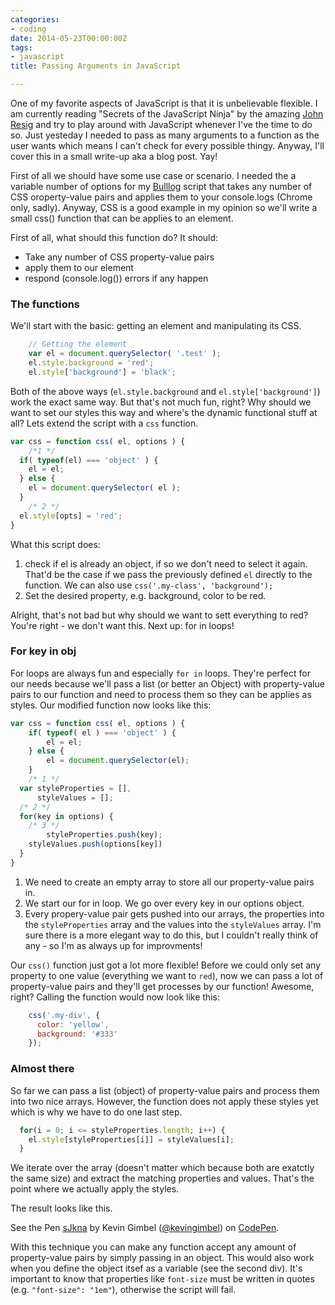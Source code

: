 ```yaml
---
categories:
- coding
date: 2014-05-23T00:00:00Z
tags:
- javascript
title: Passing Arguments in JavaScript

---
```


One of my favorite aspects of JavaScript is that it is unbelievable flexible. I am currently reading "Secrets of the JavaScript Ninja" by the amazing [John Resig](http://ejohn.org) and try to play around with JavaScript whenever I've the time to do so. Just yesteday I needed to pass as many arguments to a function as the user wants which means I can't check for every possible thingy. Anyway, I'll cover this in a small write-up aka a blog post. Yay!

First of all we should have some use case or scenario. I needed the a variable number of options for my [Bulllog](https://github.com/bullgit/Bulllog) script that takes any number of CSS oroperty-value pairs and applies them to your console.logs (Chrome only, sadly). Anyway, CSS is a good example in my opinion so we'll write a small css() function that can be applies to an element.

First of all, what should this function do? It should:

* Take any number of CSS property-value pairs
* apply them to our element
* respond (console.log()) errors if any happen

### The functions
We'll start with the basic: getting an element and manipulating its CSS.
```javascript 
	// Getting the element
	var el = document.querySelector( '.test' );
	el.style.background = 'red';
	el.style['background'] = 'black';
```

Both of the above ways (`el.style.background` and `el.style['background']`) work the exact same way. But that's not much fun, right? Why should we want to set our styles this way and where's the dynamic functional stuff at all? Lets extend the script with a `css` function.


```javascript 
var css = function css( el, options ) {
	/*1 */
  if( typeof(el) === 'object' ) {
    el = el;
  } else {
    el = document.querySelector( el );
  }
	/* 2 */
  el.style[opts] = 'red';
}
```

What this script does:

1. check if el is already an object, if so we don't need to select it again. That'd be the case if we pass the previously defined `el` directly to the function.  We can also use `css('.my-class', 'background');`
2. Set the desired property, e.g. background, color to be red.

Alright, that's not bad but why should we want to sett everything to red? You're right - we don't want this. Next up: for in loops!

### For key in obj
For loops are always fun and especially `for in` loops. They're perfect for our needs because we'll pass a list (or better an Object) with property-value pairs to our function and need to process them so they can be applies as styles. Our modified function now looks like this:
```javascript 
var css = function css( el, options ) {
	if( typeof( el ) === 'object' ) {
		el = el;
	} else {
		el = document.querySelector(el);
	}
	/* 1 */
  var styleProperties = [],
      styleValues = [];
  /* 2 */
  for(key in options) {
    /* 3 */
		styleProperties.push(key);
    styleValues.push(options[key])
  }
}
```

1. We need to create an empty array to store all our property-value pairs in.
2. We start our for in loop. We go over every key in our options object.
3. Every propery-value pair gets pushed into our arrays, the properties into the `styleProperties` array and the values into the `styleValues` array.
I'm sure there is a more elegant way to do this, but I couldn't really think of any - so I'm as always up for improvments!

Our `css()` function just got a lot more flexible! Before we could only set any property to one value (everything we want to `red`), now we can pass a lot of property-value pairs and they'll get processes by our function! Awesome, right?
Calling the function would now look like this:

```javascript 
	css('.my-div', {
	  color: 'yellow',
	  background: '#333'
	});
```

### Almost there
So far we can pass a list (object) of property-value pairs and process them into two nice arrays. However, the function does not apply these styles yet which is why we have to do one last step.

```javascript 
  for(i = 0; i <= styleProperties.length; i++) {
    el.style[styleProperties[i]] = styleValues[i];
  }
```

We iterate over the array (doesn't matter which because both are exatctly the same size) and extract the matching properties and values. That's the point where we actually apply the styles.

The result looks like this.

<p data-height="268" data-theme-id="647" data-slug-hash="sJkna" data-default-tab="result" class='codepen'>See the Pen <a href='http://codepen.io/kevingimbel/pen/sJkna/'>sJkna</a> by Kevin Gimbel (<a href='http://codepen.io/kevingimbel'>@kevingimbel</a>) on <a href='http://codepen.io'>CodePen</a>.</p>
<script async src="//codepen.io/assets/embed/ei.js"></script>


With this technique you can make any function accept any amount of property-value pairs by simply passing in an object. This would also work when you define the object itsef as a variable (see the second div). It's important to know that properties like `font-size` must be written in quotes (e.g. ` "font-size": "1em" `), otherwise the script will fail.
